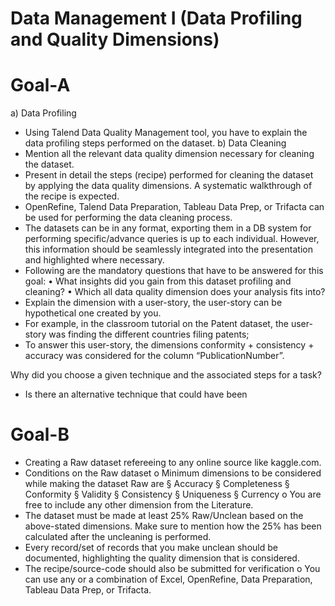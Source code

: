 # Data Management I (Data Profiling and Quality Dimensions) 

# Goal-A

a) Data Profiling
  - Using Talend Data Quality Management tool, you have to explain the data profiling steps
  performed on the dataset.
b) Data Cleaning
  - Mention all the relevant data quality dimension necessary for cleaning the dataset.
  - Present in detail the steps (recipe) performed for cleaning the dataset by applying the
  data quality dimensions. A systematic walkthrough of the recipe is expected.
  - OpenRefine, Talend Data Preparation, Tableau Data Prep, or Trifacta can be used for
  performing the data cleaning process.
  - The datasets can be in any format, exporting them in a DB system for performing
  specific/advance queries is up to each individual. However, this information should be
  seamlessly integrated into the presentation and highlighted where necessary.
  - Following are the mandatory questions that have to be answered for this goal:
  • What insights did you gain from this dataset profiling and cleaning?
  • Which all data quality dimension does your analysis fits into?
  - Explain the dimension with a user-story, the user-story can be hypothetical one
  created by you.
  - For example, in the classroom tutorial on the Patent dataset, the user-story was
  finding the different countries filing patents;
  - To answer this user-story, the dimensions conformity + consistency + accuracy
  was considered for the column “PublicationNumber”.
  
 Why did you choose a given technique and the associated steps for a task?
  - Is there an alternative technique that could have been
  
  
  # Goal-B
  - Creating a Raw dataset refereeing to any online source like kaggle.com.
  - Conditions on the Raw dataset
  o Minimum dimensions to be considered while making the dataset Raw are
  § Accuracy
  § Completeness
  § Conformity
  § Validity
  § Consistency
  § Uniqueness
  § Currency
  o You are free to include any other dimension from the Literature.
  - The dataset must be made at least 25% Raw/Unclean based on the above-stated
  dimensions. Make sure to mention how the 25% has been calculated after the
  uncleaning is performed.
  - Every record/set of records that you make unclean should be documented, highlighting
  the quality dimension that is considered.
  - The recipe/source-code should also be submitted for verification
  o You can use any or a combination of Excel, OpenRefine, Data Preparation,
  Tableau Data Prep, or Trifacta.  
